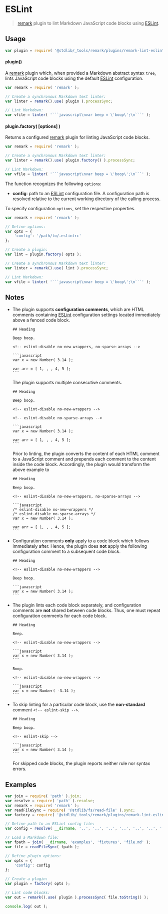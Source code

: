 <!--

@license Apache-2.0

Copyright (c) 2018 The Stdlib Authors.

Licensed under the Apache License, Version 2.0 (the "License");
you may not use this file except in compliance with the License.
You may obtain a copy of the License at

   http://www.apache.org/licenses/LICENSE-2.0

Unless required by applicable law or agreed to in writing, software
distributed under the License is distributed on an "AS IS" BASIS,
WITHOUT WARRANTIES OR CONDITIONS OF ANY KIND, either express or implied.
See the License for the specific language governing permissions and
limitations under the License.

-->

# ESLint

> [remark][remark] plugin to lint Markdown JavaScript code blocks using [ESLint][eslint].

<section class="usage">

## Usage

```javascript
var plugin = require( '@stdlib/_tools/remark/plugins/remark-lint-eslint' );
```

#### plugin()

A [remark][remark] plugin which, when provided a Markdown abstract syntax `tree`, lints JavaScript code blocks using the default [ESLint][eslint] configuration.

```javascript
var remark = require( 'remark' );

// Create a synchronous Markdown text linter:
var linter = remark().use( plugin ).processSync;

// Lint Markdown:
var vfile = linter( '```javascript\nvar beep = \'boop\';\n```' );
```

#### plugin.factory( \[options] )

Returns a configured [remark][remark] plugin for linting JavaScript code blocks. 

```javascript
var remark = require( 'remark' );

// Create a synchronous Markdown text linter:
var linter = remark().use( plugin.factory() ).processSync;

// Lint Markdown:
var vfile = linter( '```javascript\nvar beep = \'boop\';\n```' );
```

The function recognizes the following `options`:

-   **config**: path to an [ESLint][eslint] configuration file. A configuration path is resolved relative to the current working directory of the calling process.

To specify configuration `options`, set the respective properties.

<!-- run-disable -->

```javascript
var remark = require( 'remark' );

// Define options:
var opts = {
    'config': '/path/to/.eslintrc'
};

// Create a plugin:
var lint = plugin.factory( opts );

// Create a synchronous Markdown text linter:
var linter = remark().use( lint ).processSync;

// Lint Markdown:
var vfile = linter( '```javascript\nvar beep = \'boop\';\n```' );
```

</section>

<!-- /.usage -->

<section class="notes">

## Notes

<!--lint disable code-block-style -->

-   The plugin supports **configuration comments**, which are HTML comments containing [ESLint][eslint] configuration settings located immediately above a fenced code block.

        ## Heading

        Beep boop.

        <!-- eslint-disable no-new-wrappers, no-sparse-arrays -->

        ```javascript
        var x = new Number( 3.14 );

        var arr = [ 1, , , 4, 5 ];
        ```

    The plugin supports multiple consecutive comments.

        ## Heading

        Beep boop.

        <!-- eslint-disable no-new-wrappers -->

        <!-- eslint-disable no-sparse-arrays -->

        ```javascript
        var x = new Number( 3.14 );

        var arr = [ 1, , , 4, 5 ];
        ```

    Prior to linting, the plugin converts the content of each HTML comment to a JavaScript comment and prepends each comment to the content inside the code block. Accordingly, the plugin would transform the above example to

        ## Heading

        Beep boop.

        <!-- eslint-disable no-new-wrappers, no-sparse-arrays -->

        ```javascript
        /* eslint-disable no-new-wrappers */
        /* eslint-disable no-sparse-arrays */
        var x = new Number( 3.14 );

        var arr = [ 1, , , 4, 5 ];
        ```

-   Configuration comments **only** apply to a code block which follows immediately after. Hence, the plugin does **not** apply the following configuration comment to a subsequent code block.

        ## Heading

        <!-- eslint-disable no-new-wrappers -->

        Beep boop.

        ```javascript
        var x = new Number( 3.14 );
        ```

-   The plugin lints each code block separately, and configuration comments are **not** shared between code blocks. Thus, one must repeat configuration comments for each code block.

        ## Heading

        Beep.

        <!-- eslint-disable no-new-wrappers -->

        ```javascript
        var x = new Number( 3.14 );
        ```

        Boop.

        <!-- eslint-disable no-new-wrappers -->

        ```javascript
        var x = new Number( -3.14 );
        ```

-   To skip linting for a particular code block, use the **non-standard** comment `<!-- eslint-skip -->`.

        ## Heading

        Beep boop.

        <!-- eslint-skip -->

        ```javascript
        var x = new Number( 3.14 );
        ```

    For skipped code blocks, the plugin reports neither rule nor syntax errors.

<!--lint enable code-block-style -->

</section>

<!-- /.notes -->

<section class="examples">

## Examples

<!-- eslint-disable no-sync -->

<!-- eslint no-undef: "error" -->

```javascript
var join = require( 'path' ).join;
var resolve = require( 'path' ).resolve;
var remark = require( 'remark' );
var readFileSync = require( '@stdlib/fs/read-file' ).sync;
var factory = require( '@stdlib/_tools/remark/plugins/remark-lint-eslint' ).factory;

// Define path to an ESLint config file:
var config = resolve( __dirname, '..', '..', '..', '..', '..', '..', '..', 'etc', 'eslint', '.eslintrc.markdown.js' );

// Load a Markdown file:
var fpath = join( __dirname, 'examples', 'fixtures', 'file.md' );
var file = readFileSync( fpath );

// Define plugin options:
var opts = {
    'config': config
};

// Create a plugin:
var plugin = factory( opts );

// Lint code blocks:
var out = remark().use( plugin ).processSync( file.toString() );

console.log( out );
```

</section>

<!-- /.examples -->

<!-- Section for related `stdlib` packages. Do not manually edit this section, as it is automatically populated. -->

<section class="related">

</section>

<!-- /.related -->

<!-- Section for all links. Make sure to keep an empty line after the `section` element and another before the `/section` close. -->

<section class="links">

[remark]: https://github.com/wooorm/remark

[eslint]: https://eslint.org/

</section>

<!-- /.links -->
